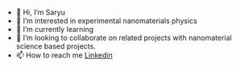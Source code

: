 - 👋 Hi, I’m Saryu
- 👀 I’m interested in experimental nanomaterials physics
- 🌱 I’m currently learning 
- 💞️ I’m looking to collaborate on related projects with nanomaterial science based projects.
- 📫 How to reach me [Linkedin](https://www.linkedin.com/in/saryu-b68a63210/)

<!---
saryu12/saryu12 is a ✨ special ✨ repository because its `README.md` (this file) appears on your GitHub profile.
You can click the Preview link to take a look at your changes.
--->
